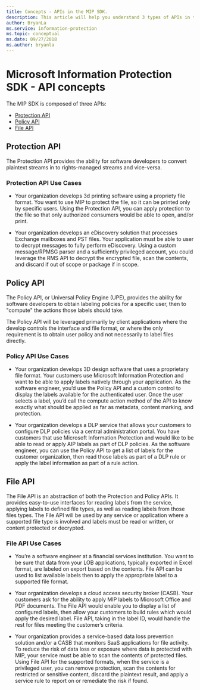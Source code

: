 ```yaml
---
title: Concepts - APIs in the MIP SDK.
description: This article will help you understand 3 types of APIs in the MIP SDK, how they're related, and use-cases for using each.
author: BryanLa
ms.service: information-protection
ms.topic: conceptual
ms.date: 09/27/2018
ms.author: bryanla
---
```


# Microsoft Information Protection SDK - API concepts

The MIP SDK is composed of three APIs:

- [Protection API](#protection-api)
- [Policy API](#policy-api)
- [File API](#file-api)

## Protection API

The Protection API provides the ability for software developers to convert plaintext streams in to rights-managed streams and vice-versa.

### Protection API Use Cases

- Your organization develops 3d printing software using a propriety file format. You want to use MIP to protect the file, so it can be printed only by specific users. Using the Protection API, you can apply protection to the file so that only authorized consumers would be able to open, and/or print. 

- Your organization develops an eDiscovery solution that processes Exchange mailboxes and PST files. Your application must be able to user to decrypt messages to fully perform eDiscovery. Using a custom message/RPMSG parser and a sufficiently privileged account, you could leverage the RMS API to decrypt the encrypted file, scan the contents, and discard if out of scope or package if in scope.

## Policy API

The Policy API, or Universal Policy Engine (UPE), provides the ability for software developers to obtain labeling policies for a specific user, then to "compute" the actions those labels should take.

The Policy API will be leveraged primarily by client applications where the develop controls the interface and file format, or where the only requirement is to obtain user policy and not necessarily to label files directly. 

### Policy API Use Cases

- Your organization develops 3D design software that uses a proprietary file format. Your customers use Microsoft Information Protection and want to be able to apply labels natively through your application. As the software engineer, you’d use the Policy API and a custom control to display the labels available for the authenticated user. Once the user selects a label, you’d call the compute action method of the API to know exactly what should be applied as far as metadata, content marking, and protection.

- Your organization develops a DLP service that allows your customers to configure DLP policies via a central administration portal. You have customers that use Microsoft Information Protection and would like to be able to read or apply AIP labels as part of DLP policies. As the software engineer, you can use the Policy API to get a list of labels for the customer organization, then read those labels as part of a DLP rule or apply the label information as part of a rule action.

## File API

The File API is an abstraction of both the Protection and Policy APIs. It provides easy-to-use interfaces for reading labels from the service, applying labels to defined file types, as well as reading labels from those files types. The File API will be used by any service or application where a supported file type is involved and labels must be read or written, or content protected or decrypted.

### File API Use Cases

- You’re a software engineer at a financial services institution. You want to be sure that data from your LOB applications, typically exported in Excel format, are labeled on export based on the contents. File API can be used to list available labels then to apply the appropriate label to a supported file format.

- Your organization develops a cloud access security broker (CASB). Your customers ask for the ability to apply MIP labels to Microsoft Office and PDF documents. The File API would enable you to display a list of configured labels, then allow your customers to build rules which would apply the desired label. File API, taking in the label ID, would handle the rest for files meeting the customer’s criteria.

- Your organization provides a service-based data loss prevention solution and/or a CASB that monitors SaaS applications for file activity. To reduce the risk of data loss or exposure where data is protected with MIP, your service must be able to scan the contents of protected files. Using File API for the supported formats, when the service is a privileged user, you can remove protection, scan the contents for restricted or sensitive content, discard the plaintext result, and apply a service rule to report on or remediate the risk if found.
